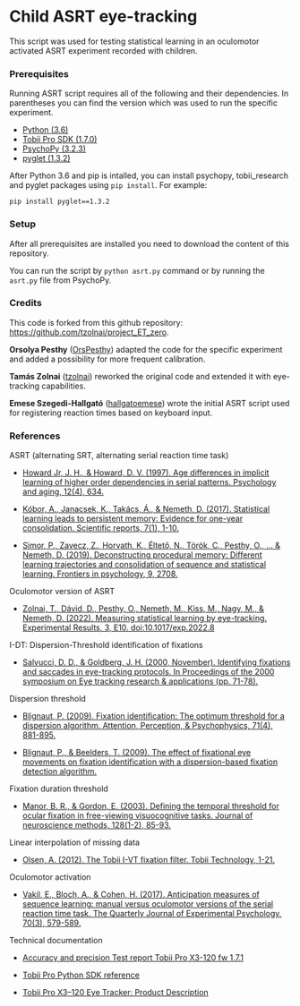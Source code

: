 # Child ASRT eye-tracking

This script was used for testing statistical learning in an oculomotor activated ASRT experiment recorded with children.

### Prerequisites
Running ASRT script requires all of the following and their dependencies. In parentheses you can find the version which was used to run the specific experiment.

* [Python (3.6)](https://www.python.org/downloads/)
* [Tobii Pro SDK (1.7.0)](https://pypi.org/project/tobii-research/)
* [PsychoPy (3.2.3)](https://www.psychopy.org/download.html)
* [pyglet (1.3.2)](https://pyglet.readthedocs.io/en/stable/)

After Python 3.6 and pip is intalled, you can install psychopy, tobii_research and pyglet packages using `pip install`.
For example:
```
pip install pyglet==1.3.2
```

### Setup

After all prerequisites are installed you need to download the content of this repository.

You can run the script by `python asrt.py` command or by running the `asrt.py` file from PsychoPy.

### Credits

This code is forked from this github repository: https://github.com/tzolnai/project_ET_zero.

**Orsolya Pesthy** ([OrsPesthy](https://github.com/OrsPesthy)) adapted the code for the specific experiment and added a possibility for more frequent calibration.

**Tamás Zolnai** ([tzolnai](https://github.com/tzolnai)) reworked the original code and extended it with eye-tracking capabilities.

**Emese Szegedi-Hallgató** ([hallgatoemese](https://github.com/hallgatoemese)) wrote the initial ASRT script used for registering reaction times based on keyboard input.


### References

ASRT (alternating SRT, alternating serial reaction time task)

* [Howard Jr, J. H., & Howard, D. V. (1997). Age differences in implicit learning of higher order dependencies in serial patterns. Psychology and aging, 12(4), 634.](https://www.researchgate.net/profile/James_Howard11/publication/13812889_Age_differences_in_implicit_learning_of_higher_order_dependencies_in_serial_patterns/links/0deec52423cfe984b4000000.pdf)

* [Kóbor, A., Janacsek, K., Takács, Á., & Nemeth, D. (2017). Statistical learning leads to persistent memory: Evidence for one-year consolidation. Scientific reports, 7(1), 1-10.](https://www.nature.com/articles/s41598-017-00807-3?WT.feed_name=subjects_biological-sciences)

* [Simor, P., Zavecz, Z., Horvath, K., Éltető, N., Török, C., Pesthy, O., ... & Nemeth, D. (2019). Deconstructing procedural memory: Different learning trajectories and consolidation of sequence and statistical learning. Frontiers in psychology, 9, 2708.](https://www.frontiersin.org/articles/10.3389/fpsyg.2018.02708/full)

Oculomotor version of ASRT

* [Zolnai, T., Dávid, D., Pesthy, O., Nemeth, M., Kiss, M., Nagy, M., & Nemeth, D. (2022). Measuring statistical learning by eye-tracking. Experimental Results, 3, E10. doi:10.1017/exp.2022.8](https://www.cambridge.org/core/journals/experimental-results/article/measuring-statistical-learning-by-eyetracking/03CE0A705EAB7708AB087554A74A29F1)

I-DT: Dispersion-Threshold identification of fixations

* [Salvucci, D. D., & Goldberg, J. H. (2000, November). Identifying fixations and saccades in eye-tracking protocols.
In Proceedings of the 2000 symposium on Eye tracking research & applications (pp. 71-78).](https://www.researchgate.net/publication/220811146_Identifying_fixations_and_saccades_in_eye-tracking_protocols)

Dispersion threshold

* [Blignaut, P. (2009). Fixation identification: The optimum threshold for a dispersion algorithm. Attention, Perception, & Psychophysics, 71(4), 881-895.](https://link.springer.com/article/10.3758/APP.71.4.881)

* [Blignaut, P., & Beelders, T. (2009). The effect of fixational eye movements on fixation identification with a dispersion-based fixation detection algorithm.](https://www.researchgate.net/publication/297523424_The_effect_of_fixational_eye_movements_on_fixation_identification_with_a_dispersion-based_fixation_detection_algorithm)

Fixation duration threshold

* [Manor, B. R., & Gordon, E. (2003). Defining the temporal threshold for ocular fixation in free-viewing visuocognitive tasks. Journal of neuroscience methods, 128(1-2), 85-93.](https://www.sciencedirect.com/science/article/pii/S0165027003001511)

Linear interpolation of missing data

* [Olsen, A. (2012). The Tobii I-VT fixation filter. Tobii Technology, 1-21.](https://stemedhub.org/resources/2173/download/Tobii_WhitePaper_TobiiIVTFixationFilter.pdf)

Oculomotor activation

* [Vakil, E., Bloch, A., & Cohen, H. (2017). Anticipation measures of sequence learning: manual versus oculomotor versions of the serial reaction time task. The Quarterly Journal of Experimental Psychology, 70(3), 579-589.](https://journals.sagepub.com/doi/pdf/10.1080/17470218.2016.1172095?casa_token=YLxCT1H_B8cAAAAA:6kFyQ1yW1qfe2NZP-mSdfLnAVxLDIal-QaF4siYPOz5wRb-d9zgr5IyrYGS44O47wOImxUf_PEMZ1Q)

Technical documentation

* [Accuracy and precision Test report Tobii Pro X3-120 fw 1.7.1](https://www.tobiipro.com/siteassets/tobii-pro/accuracy-and-precision-tests/tobii-pro-x3-120-accuracy-and-precision-test-report.pdf)

* [Tobii Pro Python SDK reference](http://developer.tobiipro.com/python/python-sdk-reference-guide.html)

* [Tobii Pro X3–120 Eye Tracker: Product Description](https://www.tobiipro.com/siteassets/tobii-pro/product-descriptions/tobii-pro-x3-120-product-description.pdf)

